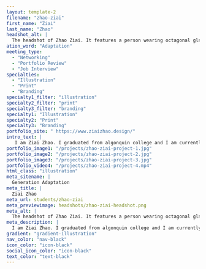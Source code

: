 ```yaml
---
layout: template-2
filename: "zhao-ziai"
first_name: "Ziai"
last_name: "Zhao"
headshot_alt: |
  The headshot of Zhao Ziai. It features a person wearing octagonal glasses and a necklace staring serenely at the camera. The person is young and has long, brown hair.
ation_word: "Adaptation"
meeting_type:
  - "Networking"
  - "Portfolio Review"
  - "Job Interview"
specialties:
  - "Illustration"
  - "Print"
  - "Branding"
specialty1_filter: "illustration"
specialty2_filter: "print"
specialty3_filter: "branding"
specialty1: "Illustration"
specialty2: "Print"
specialty3: "Branding"
portfolio_site: " https://www.ziaizhao.design/"
intro_text: |
   I am Ziai Zhao. I graduated from algonquin college and I am currently a freelance designer.
portfolio_image1: "/projects/zhao-ziai-project-1.jpg"
portfolio_image2: "/projects/zhao-ziai-project-2.jpg"
portfolio_image3: "/projects/zhao-ziai-project-3.jpg"
portfolio_video4: "/projects/zhao-ziai-project-4.mp4"
html_class: "illustration"
meta_sitename: |
  Generation Adaptation
meta_title: |
  Ziai Zhao
meta_url: students/zhao-ziai
meta_previewimage: headshots/zhao-ziai-headshot.png
meta_alt: |
  The headshot of Zhao Ziai. It features a person wearing octagonal glasses and a necklace staring serenely at the camera. The person is young and has long, brown hair.
meta_description: |
  I am Ziai Zhao. I graduated from algonquin college and I am currently a freelance designer.
gradient: "gradient-illustration"
nav_color: "nav-black"
icon_color: "icon-black"
social_icon_color: "icon-black"
text_color: "text-black"
---
```


